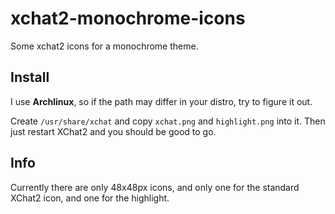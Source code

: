 xchat2-monochrome-icons
=======================

Some xchat2 icons for a monochrome theme.


## Install
I use **Archlinux**, so if the path may differ in your distro, try to
figure it out.

Create `/usr/share/xchat` and copy `xchat.png` and `highlight.png`
into it. Then just restart XChat2 and you should be good to go.

## Info

Currently there are only 48x48px icons, and only one for the standard
XChat2 icon, and one for the highlight.
